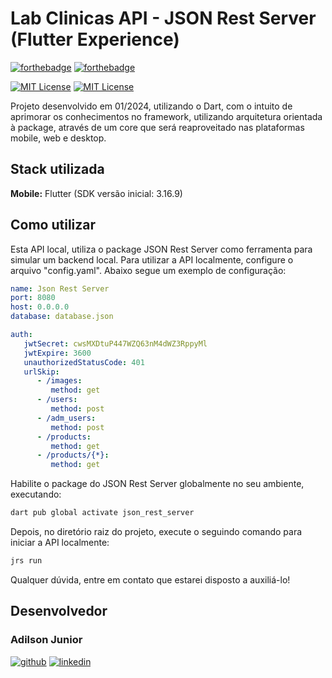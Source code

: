 # Lab Clinicas API - JSON Rest Server (Flutter Experience)

[![forthebadge](https://forthebadge.com/images/badges/made-with-flutter.svg)](http://forthebadge.com)
[![forthebadge](https://forthebadge.com/images/badges/powered-by-coffee.svg)](http://forthebadge.com)

[![MIT License](https://img.shields.io/badge/Flutter-3.16.9-blue)](https://docs.flutter.dev/release/release-notes)
[![MIT License](https://img.shields.io/badge/Dart-3.2.6-blue)](https://docs.flutter.dev/release/release-notes)

Projeto desenvolvido em 01/2024, utilizando o Dart, com o intuito de aprimorar os conhecimentos no framework, utilizando arquitetura orientada à package, através de um core que será reaproveitado nas plataformas mobile, web e desktop.

## Stack utilizada

**Mobile:** Flutter (SDK versão inicial: 3.16.9)

## Como utilizar

Esta API local, utiliza o package JSON Rest Server como ferramenta para simular um backend local. Para utilizar a API localmente, configure o arquivo "config.yaml". Abaixo segue um exemplo de configuração:

```yaml
name: Json Rest Server
port: 8080
host: 0.0.0.0
database: database.json

auth:
   jwtSecret: cwsMXDtuP447WZQ63nM4dWZ3RppyMl
   jwtExpire: 3600
   unauthorizedStatusCode: 401
   urlSkip:
      - /images:
         method: get
      - /users:
         method: post
      - /adm_users:
         method: post
      - /products:
         method: get
      - /products/{*}:
         method: get

```

Habilite o package do JSON Rest Server globalmente no seu ambiente, executando:

```bash
dart pub global activate json_rest_server
```

Depois, no diretório raiz do projeto, execute o seguindo comando para iniciar a API localmente:

```bash
jrs run
```

Qualquer dúvida, entre em contato que estarei disposto a auxiliá-lo!

## Desenvolvedor

### Adilson Junior

[![github](https://img.shields.io/badge/GitHub-100000?style=for-the-badge&logo=github&logoColor=white)](https://github.com/adilsonjuniordev)
[![linkedin](https://img.shields.io/badge/linkedin-0A66C2?style=for-the-badge&logo=linkedin&logoColor=white)](https://www.linkedin.com/in/adilsonjuniordev/)
